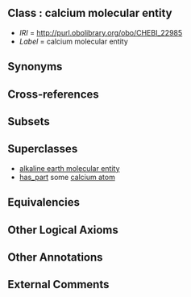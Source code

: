 
## Class : calcium molecular entity

 * *IRI* = http://purl.obolibrary.org/obo/CHEBI_22985
 * *Label* = calcium molecular entity

## Synonyms


## Cross-references


## Subsets


## Superclasses

 * [alkaline earth molecular entity](../../CHEBI/99/CHEBI_33299.md)
 * [has_part](../../BFO/51/BFO_0000051.md) some [calcium atom](../../CHEBI/84/CHEBI_22984.md)

## Equivalencies


## Other Logical Axioms


## Other Annotations


## External Comments

